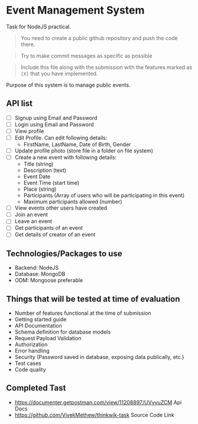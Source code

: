 # Event Management System

Task for NodeJS practical.

> You need to create a public github repository and push the code there.

> Try to make commit messages as specific as possible

> Include this file along with the submission with the features marked as `[X]` that you have implemented.

Purpose of this system is to manage public events.

## API list

- [ ] Signup using Email and Password
- [ ] Login using Email and Password
- [ ] View profile
- [ ] Edit Profile. Can edit following details:
  - FirstName, LastName, Date of Birth, Gender
- [ ] Update profile photo (store file in a folder on file system)
- [ ] Create a new event with following details:
  - Title (string)
  - Description (text)
  - Event Date
  - Event Time (start time)
  - Place (string)
  - Participants (Array of users who will be participating in this event)
  - Maximum participants allowed (number)
- [ ] View events other users have created
- [ ] Join an event
- [ ] Leave an event
- [ ] Get participants of an event
- [ ] Get details of creator of an event

## Technologies/Packages to use

- Backend: NodeJS
- Database: MongoDB
- ODM: Mongoose preferable

## Things that will be tested at time of evaluation

- Number of features functional at the time of submission
- Getting started guide
- API Documentation
- Schema definition for database models
- Request Payload Validation
- Authorization
- Error handling
- Security (Password saved in database, exposing data publically, etc.)
- Test cases
- Code quality


## Completed Tast 

- https://documenter.getpostman.com/view/11208897/UVyyuZCM Api Docs
- https://github.com/VivekMethew/thinkwik-task   Source Code Link
